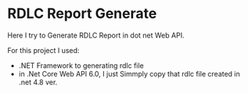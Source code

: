 
# RDLC Report Generate

Here I try to Generate RDLC Report in dot net Web API.



For this project I used:

- .NET Framework to generating rdlc file
- in .Net Core Web API 6.0, I just Simmply copy that rdlc file created in .net 4.8 ver.  

